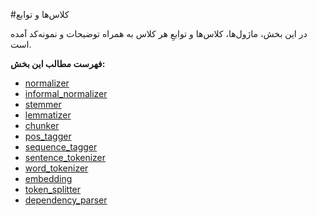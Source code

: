 #کلاس‌ها و توابع

در این بخش، ماژول‌ها، کلاس‌ها و توابعِ هر کلاس به همراه توضیحات و نمونه‌کد آمده است. 

**فهرست مطالب این بخش:**

- [normalizer](normalizer.md)
- [informal_normalizer](informal_normalizer.md)
- [stemmer](stemmer.md)
- [lemmatizer](lemmatizer.md)
- [chunker](chunker.md)
- [pos_tagger](pos_tagger.md)
- [sequence_tagger](sequence_tagger.md)
- [sentence_tokenizer](sentence_tokenizer.md)
- [word_tokenizer](word_tokenizer.md)
- [embedding](embedding.md)
- [token_splitter](token_splitter.md)
- [dependency_parser](dependency_parser.md)